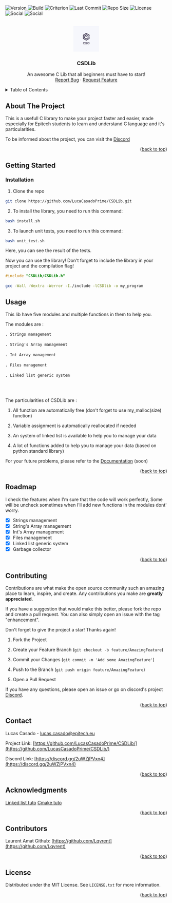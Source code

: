
![Version](https://img.shields.io/badge/version-1.0.0-brightgreen?style=plastic)
![Build](https://img.shields.io/badge/build-pass-brightgreen?style=plastic)
![Criterion](https://img.shields.io/badge/criterion-100%25-brightgreen?style=plastic)
![Last Commit](https://img.shields.io/github/last-commit/LucasCasadoPrime/CSDLib?style=plastic)
![Repo Size](https://img.shields.io/github/repo-size/LucasCasadoPrime/CSDLib?style=plastic)
![License](https://img.shields.io/badge/license-MIT-blue?style=plastic)
![Social](https://img.shields.io/github/followers/LucasCasadoPrime?style=social&label=Follow&colorBackground=%23ffffff&color=%230066ff)
![Social](https://img.shields.io/github/stars/LucasCasadoPrime/CSDLib?style=social&label=Follow&colorBackground=%23ffffff&color=%230066ff)




<!-- PROJECT LOGO -->
<br />
<div  align="center">
<a  href="https://github.com/LucasCasadoPrime/CSDLib/blob/master/assets/logo.png">
<img  src="assets/logo.png"  alt="Logo"  width="80"  height="80">
</a>
<h3  align="center">CSDLib</h3>
<p  align="center">
An awesome C Lib that all beginners must have to start!
<br />
<a  href="https://github.com/LucasCasadoPrime/CSDLib/issues">Report Bug</a>
·
<a  href="https://github.com/LucasCasadoPrime/CSDLib/issues">Request Feature</a>
</p>
</div>


<!-- TABLE OF CONTENTS -->
<details>
<summary>Table of Contents</summary>
	<ol>
		<li>
			<a  href="#about-the-project">About The Project</a>
		</li>
		<li>
			<a  href="#getting-started">Getting Started</a>
				<ul>
					<li><a  href="#installation">Installation</a></li>
				</ul>
		</li>
		<li><a  href="#usage">Usage</a></li>
		<li><a  href="#roadmap">Roadmap</a></li>
		<li><a  href="#contributing">Contributing</a></li>
		<li><a  href="#contact">Contact</a></li>
        <li><a  href="#acknowledgments"> Acknowledgments</a></li>
        <li><a  href="#contributors"> Contributors</a></li>
		<li><a  href="#license">License</a></li>
	</ol>
</details>

<!-- ABOUT THE PROJECT -->

## About The Project
This is a usefull C library to make your project faster and easier, made especially for Epitech students to learn and understand C language and it's particularities.

To be informed about the project, you can visit the [Discord](https://discord.gg/2uWZjPVxn4)

<p  align="right">(<a  href="#top">back to top</a>)</p>


<!-- GETTING STARTED -->

## Getting Started  

### Installation

1. Clone the repo

```sh
git clone https://github.com/LucaCasadoPrime/CSDLib.git
```
2. To install the library, you need to run this command:

```sh
bash install.sh
```
3. To launch unit tests, you need to run this command:

```sh
bash unit_test.sh
```
Here, you can see the result of the tests.

Now you can use the library!
Don't forget to include the library in your project and the compilation flag!

```c
#include "CSDLib/CSDLib.h"
```

```sh
gcc -Wall -Wextra -Werror -I./include -lCSDlib -o my_program
```

<!-- USAGE EXAMPLES -->
## Usage

This lib have five modules and multiple functions in them to help you.

The modules are :

	. Strings management

	. String's Array management

	. Int Array management

	. Files management

	. Linked list generic system
<br /><br />


The particularities of CSDLib are :
	
 1. All function are automatically free (don't forget to use my_malloc(size) function)
	    
  2. Variable assignment is automatically reallocated if needed
    
  3. An system of linked list is available to help you to manage your
    data
    
  4.  A lot of functions added to help you to manage your data (based on
    python standard library)

For your future problems, please refer to the [Documentation]() (soon)

<p  align="right">(<a  href="#top">back to top</a>)</p>

<!-- ROADMAP -->

## Roadmap 
I check the features when I'm sure that the code will work perfectly, Some will be uncheck sometimes when I'll add new functions in the modules dont' worry.

- [x] Strings management
- [x] String's Array management
- [x] Int's Array management
- [x] Files management
- [x] Linked list generic system
- [x] Garbage collector

<p  align="right">(<a  href="#top">back to top</a>)</p>

<!-- CONTRIBUTING -->
## Contributing

  

Contributions are what make the open source community such an amazing place to learn, inspire, and create. Any contributions you make are **greatly appreciated**.

  

If you have a suggestion that would make this better, please fork the repo and create a pull request. You can also simply open an issue with the tag "enhancement".

Don't forget to give the project a star! Thanks again!

  

1. Fork the Project

2. Create your Feature Branch (`git checkout -b feature/AmazingFeature`)

3. Commit your Changes (`git commit -m 'Add some AmazingFeature'`)

4. Push to the Branch (`git push origin feature/AmazingFeature`)

5. Open a Pull Request

If you have any questions, please open an issue or go on discord's project [Discord](https://discord.gg/2uWZjPVxn4).

<p  align="right">(<a  href="#top">back to top</a>)</p>
<!-- CONTACT -->

## Contact

Lucas Casado  - lucas.casado@epitech.eu

Project Link: [https://github.com/LucasCasadoPrime/CSDLib/](https://github.com/LucasCasadoPrime/CSDLib/)

Discord Link: [https://discord.gg/2uWZjPVxn4](https://discord.gg/2uWZjPVxn4)

<p  align="right">(<a  href="#top">back to top</a>)</p>

<!-- ACKNOWLEDGMENTS -->

## Acknowledgments

[Linked list tuto](https://www.codegrepper.com/code-examples/c/linked++list+in+c)
[Cmake tuto](https://www.pragmaticlinux.com/2022/02/create-a-shared-library-in-c-with-cmake/)

<p  align="right">(<a  href="#top">back to top</a>)</p>


<!-- CONTRIBUTOR -->

## Contributors

Laurent Amat Github: [https://github.com/Lqvrent](https://github.com/Lqvrent)

<p  align="right">(<a  href="#top">back to top</a>)</p>



<!-- LICENSE -->

## License

  

Distributed under the MIT License. See `LICENSE.txt` for more information.

  

<p  align="right">(<a  href="#top">back to top</a>)</p>